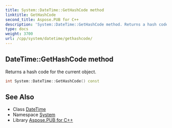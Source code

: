 ```yaml
---
title: System::DateTime::GetHashCode method
linktitle: GetHashCode
second_title: Aspose.PUB for C++
description: 'System::DateTime::GetHashCode method. Returns a hash code for the current object in C++.'
type: docs
weight: 3700
url: /cpp/system/datetime/gethashcode/
---
```

## DateTime::GetHashCode method


Returns a hash code for the current object.

```cpp
int System::DateTime::GetHashCode() const
```

## See Also

* Class [DateTime](../)
* Namespace [System](../../)
* Library [Aspose.PUB for C++](../../../)
